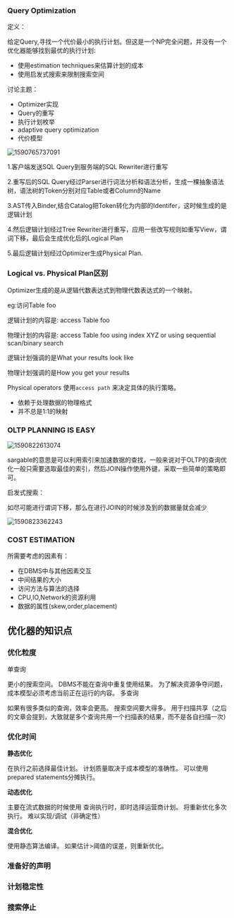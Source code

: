 ### Query Optimization

定义：

给定Query,寻找一个代价最小的执行计划。但这是一个NP完全问题，并没有一个优化器能够找到最优的执行计划:

* 使用estimation techniques来估算计划的成本
* 使用启发式搜索来限制搜索空间

讨论主题：

* Optimizer实现
* Query的重写
* 执行计划枚举
* adaptive query optimization
* 代价模型



![1590765737091](C:\Users\AlexanderChiu\AppData\Roaming\Typora\typora-user-images\1590765737091.png)



1.客户端发送SQL Query到服务端的SQL Rewriter进行重写

2.重写后的SQL Query经过Parser进行词法分析和语法分析，生成一棵抽象语法树，语法树的Token分别对应Table或者Column的Name

3.AST传入Binder,结合Catalog把Token转化为内部的Identifer，这时候生成的是逻辑计划

4.然后逻辑计划经过Tree Rewriter进行重写，应用一些改写规则如重写View，谓词下移，最后会生成优化后的Logical Plan

5.最后逻辑计划经过Optimizer生成Physical Plan.

### Logical vs. Physical Plan区别

Optimizer生成的是从逻辑代数表达式到物理代数表达式的一个映射。

eg:访问Table foo

逻辑计划的内容是: access Table foo

物理计划的内容是: access Table foo using index XYZ or using sequential scan/binary search

逻辑计划强调的是What your results look like

物理计划强调的是How you get your results

Physical operators 使用`access path` 来决定具体的执行策略。

* 依赖于处理数据的物理格式
* 并不总是1:1的映射

### OLTP PLANNING IS EASY

![1590822613074](C:\Users\AlexanderChiu\AppData\Roaming\Typora\typora-user-images\1590822613074.png)



sargable的意思是可以利用索引来加速数据的查找，一般来说对于OLTP的查询优化一般只需要选取最佳的索引，然后JOIN操作使用外键，采取一些简单的策略即可。

启发式搜索：

如尽可能进行谓词下移，那么在进行JOIN的时候涉及到的数据量就会减少

![1590823362243](C:\Users\AlexanderChiu\AppData\Roaming\Typora\typora-user-images\1590823362243.png)

### COST ESTIMATION

所需要考虑的因素有：

* 在DBMS中与其他因素交互
* 中间结果的大小
* 访问方法与算法的选择
* CPU,IO,Network的资源利用
* 数据的属性(skew,order,placement)



## 优化器的知识点

### 优化粒度

单查询

更小的搜索空间。
DBMS不能在查询中重复使用结果。
为了解决资源争夺问题，成本模型必须考虑当前正在运行的内容。
多查询

如果有很多类似的查询，效率会更高。
搜索空间要大得多。
用于扫描共享（之后的文章会提到，大致就是多个查询共用一个扫描表的结果，而不是各自扫描一次）

### 优化时间

**静态优化**

在执行之前选择最佳计划。
计划质量取决于成本模型的准确性。
可以使用prepared statements分摊执行。

**动态优化**

主要在流式数据的时候使用
查询执行时，即时选择运营商计划。
将重新优化多次执行。
难以实现/调试（非确定性）

**混合优化**

使用静态算法编译。
如果估计>阈值的误差，则重新优化。


### 准备好的声明

### 计划稳定性

### 搜索停止








